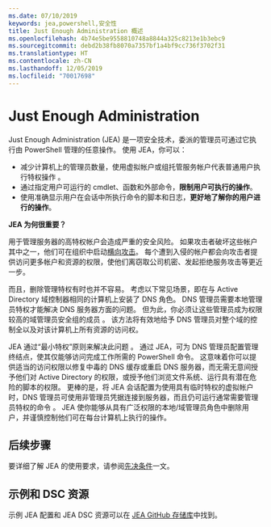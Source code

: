 ```yaml
---
ms.date: 07/10/2019
keywords: jea,powershell,安全性
title: Just Enough Administration 概述
ms.openlocfilehash: 4b74e5be9558810748a8844a325c8213e1b3ebc9
ms.sourcegitcommit: debd2b38fb8070a7357bf1a4bf9cc736f3702f31
ms.translationtype: HT
ms.contentlocale: zh-CN
ms.lasthandoff: 12/05/2019
ms.locfileid: "70017698"
---
```

# <a name="just-enough-administration"></a>Just Enough Administration

Just Enough Administration (JEA) 是一项安全技术，委派的管理员可通过它执行由 PowerShell 管理的任意操作。 使用 JEA，你可以：

- 减少计算机上的管理员数量，使用虚拟帐户或组托管服务帐户代表普通用户执行特权操作  。
- 通过指定用户可运行的 cmdlet、函数和外部命令，**限制用户可执行的操作**。
- 使用准确显示用户在会话中所执行命令的脚本和日志，**更好地了解你的用户进行的操作**。

**JEA 为何很重要？**

用于管理服务器的高特权帐户会造成严重的安全风险。 如果攻击者破坏这些帐户其中之一，他们可在组织中启动[横向攻击](https://aka.ms/pth)。 每个遭到入侵的帐户都会向攻击者提供访问更多帐户和资源的权限，使他们离窃取公司机密、发起拒绝服务攻击等更近一步。

而且，删除管理特权有时也并不容易。 考虑以下常见场景，即在与 Active Directory 域控制器相同的计算机上安装了 DNS 角色。 DNS 管理员需要本地管理员特权才能解决 DNS 服务器方面的问题。 但为此，你必须让这些管理员成为权限较高的域管理员安全组的成员  。 该方法将有效地给予 DNS 管理员对整个域的控制全以及对该计算机上所有资源的访问权。

JEA 通过“最小特权”原则来解决此问题  。 通过 JEA，可为 DNS 管理员配置管理终结点，使其仅能够访问完成工作所需的 PowerShell 命令。 这意味着你可以提供适当的访问权限以修复中毒的 DNS 缓存或重启 DNS 服务器，而无需无意间授予他们对 Active Directory 的权限，或授予他们浏览文件系统、运行具有潜在危险的脚本的权限。 更棒的是，将 JEA 会话配置为使用具有临时特权的虚拟帐户时，DNS 管理员可使用非管理员凭据连接到服务器，而且仍可运行通常需要管理员特权的命令  。 JEA 使你能够从具有广泛权限的本地/域管理员角色中删除用户，并谨慎控制他们可在每台计算机上执行的操作。

## <a name="next-steps"></a>后续步骤

要详细了解 JEA 的使用要求，请参阅[先决条件](prerequisites.md)一文。

## <a name="samples-and-dsc-resource"></a>示例和 DSC 资源

示例 JEA 配置和 JEA DSC 资源可以在 [JEA GitHub 存储库](https://github.com/PowerShell/JEA)中找到。
